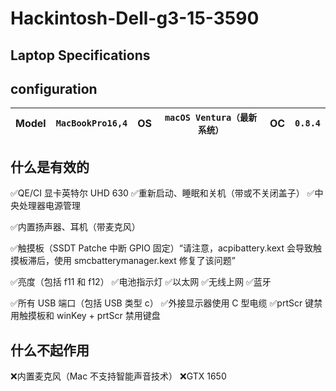 # Hackintosh-Dell-g3-15-3590<br>

## Laptop Specifications
## configuration

Model | `MacBookPro16,4` | OS | `macOS Ventura（最新系统）` | OC | `0.8.4`
---|---|---|---|---|---



##  什么是有效的
✅QE/CI 显卡英特尔 UHD 630
✅重新启动、睡眠和关机（带或不关闭盖子）
✅中央处理器电源管理

✅内置扬声器、耳机（带麦克风）

✅触摸板（SSDT Patche 中断 GPIO 固定）“请注意，acpibattery.kext 会导致触摸板滞后，使用 smcbatterymanager.kext 修复了该问题”

✅亮度（包括 f11 和 f12）
✅电池指示灯
✅以太网
✅无线上网
✅蓝牙

✅所有 USB 端口（包括 USB 类型 c）
✅外接显示器使用 C 型电缆
✅prtScr 键禁用触摸板和 winKey + prtScr 禁用键盘

##  什么不起作用
❌内置麦克风（Mac 不支持智能声音技术）
❌GTX 1650
